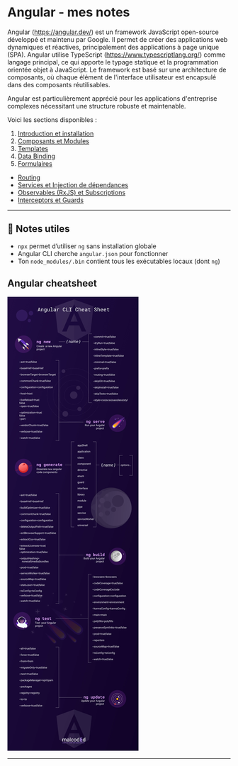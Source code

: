 # Angular - mes notes

Angular (https://angular.dev/) est un framework JavaScript open-source développé et maintenu par Google. Il permet de créer des applications web dynamiques et réactives, principalement des applications à page unique (SPA). Angular utilise TypeScript (https://www.typescriptlang.org/) comme langage principal, ce qui apporte le typage statique et la programmation orientée objet à JavaScript. Le framework est basé sur une architecture de composants, où chaque élément de l'interface utilisateur est encapsulé dans des composants réutilisables.


Angular est particulièrement apprécié pour les applications d'entreprise complexes nécessitant une structure robuste et maintenable.

Voici les sections disponibles :

1. [Introduction et installation](docs/angular-intro.md)
2. [Composants et Modules](docs/angular-modules-components.md)
3. [Templates](docs/angular-templates.md)
4. [Data Binding](docs/angular-data-binding.md)
5. [Formulaires](docs/angular-forms.md)
- [Routing](docs/angular-routing.md)
- [Services et Injection de dépendances](docs/angular-services.md)
- [Observables (RxJS) et Subscriptions](docs/angular-observables-vs-promises.md)
- [Interceptors et Guards](docs/angular-interceptors-guards.md)



---

## 📌 Notes utiles

- `npx` permet d’utiliser `ng` sans installation globale
- Angular CLI cherche `angular.json` pour fonctionner
- Ton `node_modules/.bin` contient tous les exécutables locaux (dont `ng`)


## Angular cheatsheet
![Angular cheatsheet](images/angular-cli-cheat-sheet.9X-IsgXf_yph9l.webp)

---

